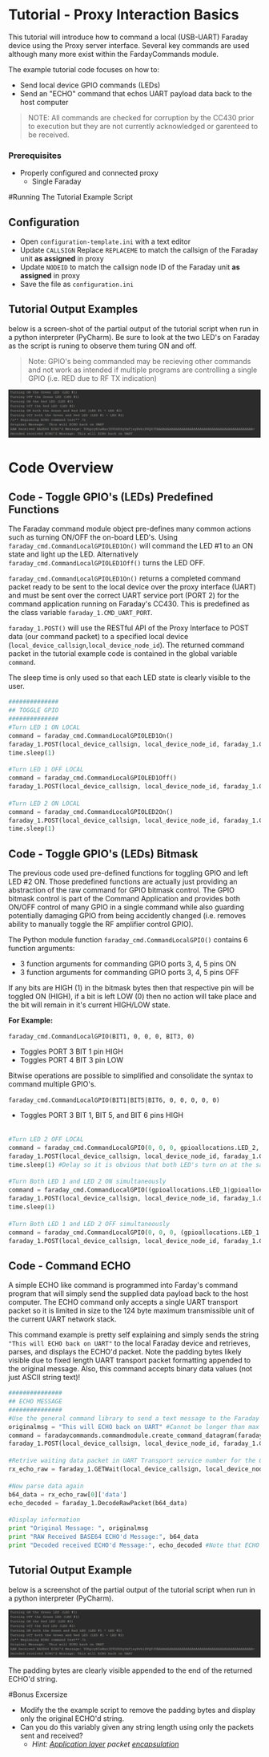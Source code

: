 
# Tutorial - Proxy Interaction Basics

This tutorial will introduce how to command a local (USB-UART) Faraday device using the Proxy server interface. Several key commands are used although many more exist within the FardayCommands module.

The example tutorial code focuses on how to:

* Send local device GPIO commands (LEDs)
* Send an "ECHO" command that echos UART payload data back to the host computer

> NOTE: All commands are checked for corruption by the CC430 prior to execution but they are not currently acknowledged or garenteed to be received.

### Prerequisites
* Properly configured and connected proxy
  * Single Faraday

#Running The Tutorial Example Script

## Configuration

* Open `configuration-template.ini` with a text editor
* Update `CALLSIGN` Replace ```REPLACEME``` to match the callsign of the Faraday unit **as assigned** in proxy
* Update `NODEID` to match the callsign node ID of the Faraday unit **as assigned** in proxy
* Save the file as `configuration.ini`



## Tutorial Output Examples

below is a screen-shot of the partial output of the tutorial script when run in a python interpreter (PyCharm). Be sure to look at the two LED's on Faraday as the script is runing to observe them turing ON and off.

> Note: GPIO's being commanded may be recieving other commands and not work as intended if multiple programs are controlling a single GPIO (i.e. RED due to RF TX indication)


![Example Tutorial Operation](Images/Output.png "Example Tutorial Operation")


# Code Overview

## Code - Toggle GPIO's (LEDs) Predefined Functions

The Faraday command module object pre-defines many common actions such as turning ON/OFF the on-board LED's. Using `faraday_cmd.CommandLocalGPIOLED1On()` will command the LED #1 to an ON state and light up the LED. Alternatively `faraday_cmd.CommandLocalGPIOLED1Off()` turns the LED OFF.

`faraday_cmd.CommandLocalGPIOLED1On()` returns a completed command packet ready to be sent to the local device over the proxy interface (UART) and must be sent over the correct UART service port (PORT 2) for the command application running on Faraday's CC430. This is predefined as the class variable `faraday_1.CMD_UART_PORT`.

 `faraday_1.POST()` will use the RESTful API of the Proxy Interface to POST data (our command packet) to a specified local device (`local_device_callsign`,`local_device_node_id`). The returned command packet in the tutorial example code is contained in the global variable `command`.

The sleep time is only used so that each LED state is clearly visible to the user.


```python
##############
## TOGGLE GPIO
##############
#Turn LED 1 ON LOCAL
command = faraday_cmd.CommandLocalGPIOLED1On()
faraday_1.POST(local_device_callsign, local_device_node_id, faraday_1.CMD_UART_PORT, command)
time.sleep(1)

#Turn LED 1 OFF LOCAL
command = faraday_cmd.CommandLocalGPIOLED1Off()
faraday_1.POST(local_device_callsign, local_device_node_id, faraday_1.CMD_UART_PORT, command)

#Turn LED 2 ON LOCAL
command = faraday_cmd.CommandLocalGPIOLED2On()
faraday_1.POST(local_device_callsign, local_device_node_id, faraday_1.CMD_UART_PORT, command)
time.sleep(1)
```

## Code - Toggle GPIO's (LEDs) Bitmask

The previous code used pre-defined functions for toggling GPIO and left LED #2 ON. Those predefined functions are actually just providing an abstraction of the raw command for GPIO bitmask control. The GPIO bitmask control is part of the Command Application and provides both ON/OFF control of many GPIO in a single command while also guarding potentially damaging GPIO from being accidently changed (i.e. removes ability to manually toggle the RF amplifier control GPIO).

The Python module function `faraday_cmd.CommandLocalGPIO()` contains 6 function arguments:

* 3 function arguments for commanding GPIO ports 3, 4, 5 pins ON
* 3 function arguments for commanding GPIO ports 3, 4, 5 pins OFF

If any bits are HIGH (1) in the bitmask bytes then that respective pin will be toggled ON (HIGH), if a bit is left LOW (0) then no action will take place and the bit will remain in it's current HIGH/LOW state.

**For Example:**

`faraday_cmd.CommandLocalGPIO(BIT1, 0, 0, 0, BIT3, 0)`

* Toggles PORT 3 BIT 1 pin HIGH
* Toggles PORT 4 BIT 3 pin LOW

Bitwise operations are possible to simplified and consolidate the syntax to command multiple GPIO's.

`faraday_cmd.CommandLocalGPIO(BIT1|BIT5|BIT6, 0, 0, 0, 0, 0)`

* Toggles PORT 3 BIT 1, BIT 5, and BIT 6 pins HIGH




```python

#Turn LED 2 OFF LOCAL
command = faraday_cmd.CommandLocalGPIO(0, 0, 0, gpioallocations.LED_2, 0, 0) #This examples how the non predefined LED GPIO commanding is created. Multiple GPIO's can be toggled at once using ||'s
faraday_1.POST(local_device_callsign, local_device_node_id, faraday_1.CMD_UART_PORT, command)
time.sleep(1) #Delay so it is obvious that both LED's turn on at the same time in the next command

#Turn Both LED 1 and LED 2 ON simultaneously
command = faraday_cmd.CommandLocalGPIO((gpioallocations.LED_1|gpioallocations.LED_2), 0, 0, 0, 0, 0)
faraday_1.POST(local_device_callsign, local_device_node_id, faraday_1.CMD_UART_PORT, command)
time.sleep(1)

#Turn Both LED 1 and LED 2 OFF simultaneously
command = faraday_cmd.CommandLocalGPIO(0, 0, 0, (gpioallocations.LED_1|gpioallocations.LED_2), 0, 0)
faraday_1.POST(local_device_callsign, local_device_node_id, faraday_1.CMD_UART_PORT, command)
```
## Code - Command ECHO

A simple ECHO like command is programmed into Farday's command program that will simply send the supplied data payload back to the host computer. The ECHO command only accepts a single UART transport packet so it is limited in size to the 124 byte maximum transmissible unit of the current UART network stack.

This command example is pretty self explaining and simply sends the string `"This will ECHO back on UART"` to the local Faraday device and retrieves, parses, and displays the ECHO'd packet. Note the padding bytes likely visible due to fixed length UART transport packet formatting appended to the original message. Also, this command accepts binary data values (not just ASCII string text)!

```python
###############
## ECHO MESSAGE
###############
#Use the general command library to send a text message to the Faraday UART "ECHO" command. Will only ECHO a SINGLE packet. This will send the payload of the message back (up to 62 bytes, this can be updated in firmware to 124!)
originalmsg = "This will ECHO back on UART" #Cannot be longer than max UART payload size!
command = faradaycommands.commandmodule.create_command_datagram(faraday_cmd.CMD_ECHO, originalmsg)
faraday_1.POST(local_device_callsign, local_device_node_id, faraday_1.CMD_UART_PORT, command)

#Retrive waiting data packet in UART Transport service number for the COMMAND application (Use GETWait() to block until ready or return False).
rx_echo_raw = faraday_1.GETWait(local_device_callsign, local_device_node_id, faraday_1.CMD_UART_PORT, sec_timeout = 3)  # Wait for up to 3 seconds for data to arrive

#Now parse data again
b64_data = rx_echo_raw[0]['data']
echo_decoded = faraday_1.DecodeRawPacket(b64_data)

#Display information
print "Original Message: ", originalmsg
print "RAW Received BASE64 ECHO'd Message:", b64_data
print "Decoded received ECHO'd Message:", echo_decoded #Note that ECHO sends back a fixed packed regardless. Should update to send back exact length.

```


## Tutorial Output Example

below is a screenshot of the partial output of the tutorial script when run in a python interpreter (PyCharm).


![Output from the Commanding - Local Tutorial](Images/Output.png "Output from the Commanding - Local Tutorial")

The padding bytes are clearly visible appended to the end of the returned ECHO'd string. 

#Bonus Excersize

* Modify the the example script to remove the padding bytes and display only the original ECHO'd string.
* Can you do this variably given any string length using only the packets sent and received?
  * *Hint: [Application layer](https://en.wikipedia.org/wiki/OSI_model) packet [encapsulation](https://en.wikipedia.org/wiki/Encapsulation_(networking))*

